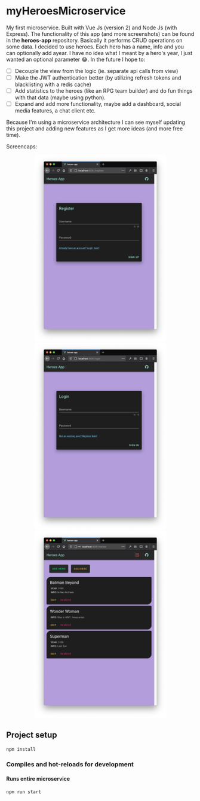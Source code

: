 # myHeroesMicroservice

My first microservice. Built with Vue Js (version 2) and Node Js (with Express). The functionality of this app (and more screenshots) can be found in the <strong>heroes-app</strong> repository. Basically it performs CRUD operations on some data. I decided to use heroes. Each hero has a name, info and you can optionally add ayear. I have no idea what I meant by a hero's year, I just wanted an optional parameter :joy:. In the future I hope to:

- [ ] Decouple the view from the logic (ie. separate api calls from view)
- [ ] Make the JWT authentication better (by utilizing refresh tokens and blacklisting with a redis cache)
- [ ] Add statistics to the heroes (like an RPG team builder) and do fun things with that data (maybe using python).
- [ ] Expand and add more functionality, maybe add a dashboard, social media features, a chat client etc.

Because I'm using a microservice architecture I can see myself updating this project and adding new features as I get more ideas (and more free time).

Screencaps:

<p align="middle">
<img src="./images/register.png" height=500>
<img src="./images/login.png" height=500>
<img src="./images/app.png" height=500>
</p>

## Project setup

```
npm install
```

### Compiles and hot-reloads for development

#### Runs entire microservice

```
npm run start
```
